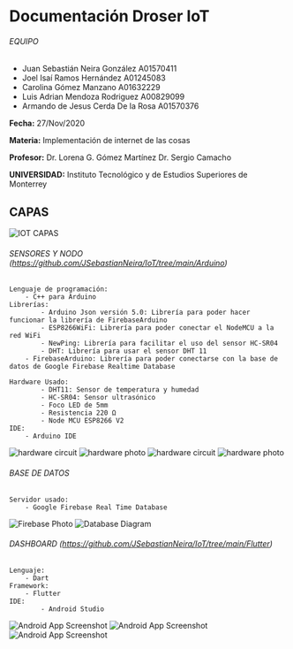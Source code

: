 # Documentación Droser IoT
###### EQUIPO
- Juan Sebastián Neira González		A01570411
- Joel Isaí Ramos Hernández		A01245083
- Carolina Gómez Manzano		A01632229
- Luis Adrian Mendoza Rodriguez		A00829099
- Armando de Jesus Cerda De la Rosa 	A01570376

 
**Fecha:** 27/Nov/2020
 
**Materia:** Implementación de internet de las cosas

**Profesor:**
Dr. Lorena G. Gómez Martínez
Dr. Sergio Camacho


**UNIVERSIDAD:**
Instituto Tecnológico y de Estudios Superiores de Monterrey



## CAPAS 
![IOT CAPAS](https://github.com/JSebastianNeira/IoT/blob/main/imagenes/Capas.jpg?raw=true "CAPAS IOT")

###### SENSORES Y NODO (https://github.com/JSebastianNeira/IoT/tree/main/Arduino)
	Lenguaje de programación:
   		- C++ para Arduino  
	Librerías:
    		- Arduino Json versión 5.0: Librería para poder hacer funcionar la librería de FirebaseArduino
    		- ESP8266WiFi: Librería para poder conectar el NodeMCU a la red WiFi
    		- NewPing: Librería para facilitar el uso del sensor HC-SR04
    		- DHT: Librería para usar el sensor DHT 11
   		- FirebaseArduino: Librería para poder conectarse con la base de datos de Google Firebase Realtime Database
		
  	Hardware Usado:
    		- DHT11: Sensor de temperatura y humedad
    		- HC-SR04: Sensor ultrasónico
    		- Foco LED de 5mm
    		- Resistencia 220 Ω
    		- Node MCU ESP8266 V2
	IDE:
	  	- Arduino IDE
		
![hardware circuit](https://github.com/JSebastianNeira/IoT/blob/main/imagenes/Driagama%20Circuito%201.jpg?raw=true "Diagrama Circuito 1")
![hardware photo](https://github.com/JSebastianNeira/IoT/blob/main/imagenes/Node%20MCU.jpg?raw=true "Node Simulador de AC")
![hardware circuit](https://github.com/JSebastianNeira/IoT/blob/main/imagenes/Driagama%20Circuito%202.jpg?raw=true "Diagrama Circuito 2")
![hardware photo](https://github.com/JSebastianNeira/IoT/blob/main/imagenes/Hardware.jpg?raw=true "Node Sensores")


###### BASE DE DATOS
	Servidor usado:
		- Google Firebase Real Time Database
		
![Firebase Photo](https://github.com/JSebastianNeira/IoT/blob/main/imagenes/Estructura%20FireBase.jpg?raw=true "Firebase Photo")
![Database Diagram](https://github.com/JSebastianNeira/IoT/blob/main/imagenes/UML.jpg?raw=true "Database Diagram")

###### DASHBOARD (https://github.com/JSebastianNeira/IoT/tree/main/Flutter)
	Lenguaje:
		- Dart
	Framework:
		- Flutter
	IDE: 
    		- Android Studio
		
![Android App Screenshot](https://github.com/JSebastianNeira/IoT/blob/main/imagenes/Dashboard%201.jpg?raw=true "App screen 1")
![Android App Screenshot](https://github.com/JSebastianNeira/IoT/blob/main/imagenes/Dashboard%202.jpg?raw=true "App screen 2")
![Android App Screenshot](https://github.com/JSebastianNeira/IoT/blob/main/imagenes/Dashboard%203.jpg?raw=true "App screen 3")
